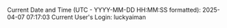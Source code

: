 Current Date and Time (UTC - YYYY-MM-DD HH:MM:SS formatted): 2025-04-07 07:17:03
Current User's Login: luckyaiman
